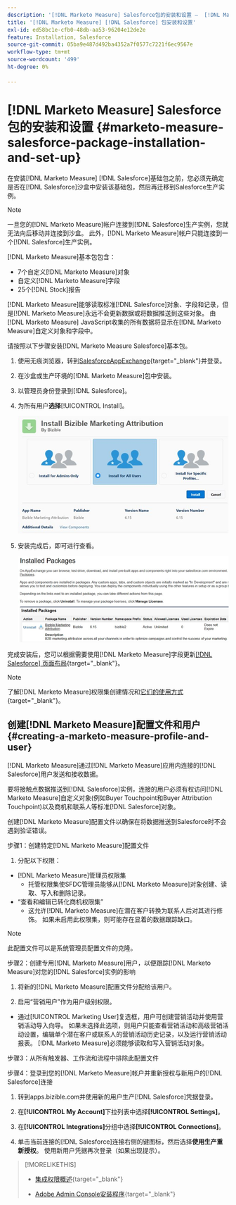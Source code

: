 ```yaml
---
description: '[!DNL Marketo Measure] Salesforce包的安装和设置 —  [!DNL Marketo Measure]'
title: '[!DNL Marketo Measure] [!DNL Salesforce] 包安装和设置'
exl-id: ed58bc1e-cfb0-48db-aa53-96204e12de2e
feature: Installation, Salesforce
source-git-commit: 05ba9e487d492ba4352a7f0577c7221f6ec9567e
workflow-type: tm+mt
source-wordcount: '499'
ht-degree: 0%

---
```


# [!DNL Marketo Measure] Salesforce包的安装和设置 {#marketo-measure-salesforce-package-installation-and-set-up}

在安装[!DNL Marketo Measure] [!DNL Salesforce]基础包之前，您必须先确定是否在[!DNL Salesforce]沙盒中安装该基础包，然后再迁移到Salesforce生产实例。

>[!NOTE]
>
>一旦您的[!DNL Marketo Measure]帐户连接到[!DNL Salesforce]生产实例，您就无法向后移动并连接到沙盒。 此外，[!DNL Marketo Measure]帐户只能连接到一个[!DNL Salesforce]生产实例。

[!DNL Marketo Measure]基本包包含：

* 7个自定义[!DNL Marketo Measure]对象
* 自定义[!DNL Marketo Measure]字段
* 25个[!DNL Stock]报告

[!DNL Marketo Measure]能够读取标准[!DNL Salesforce]对象、字段和记录，但是[!DNL Marketo Measure]永远不会更新数据或将数据推送到这些对象。 由[!DNL Marketo Measure] JavaScript收集的所有数据将显示在[!DNL Marketo Measure]自定义对象和字段中。

请按照以下步骤安装[!DNL Marketo Measure Salesforce]基本包。

1. 使用无痕浏览器，转到[SalesforceAppExchange](https://appexchange.salesforce.com/appxListingDetail?listingId=a0N3000000B3KLuEAN){target="_blank"}并登录。

1. 在沙盒或生产环境的[!DNL Marketo Measure]包中安装。

1. 以管理员身份登录到[!DNL Salesforce]。

1. 为所有用户&#x200B;**选择**&#x200B;[!UICONTROL Install]。

   ![](assets/marketo-measure-salesforce-package-installation-and-set-up-1.png)

1. 安装完成后，即可进行查看。

   ![](assets/marketo-measure-salesforce-package-installation-and-set-up-2.png)

完成安装后，您可以根据需要使用[!DNL Marketo Measure]字段更新[[!DNL Salesforce] 页面布局](/help/configuration-and-setup/marketo-measure-and-salesforce/page-layout-instructions.md){target="_blank"}。

>[!NOTE]
>
>了解[!DNL Marketo Measure]权限集创建情况和[它们的使用方式](/help/configuration-and-setup/marketo-measure-and-salesforce/marketo-measure-permission-sets.md){target="_blank"}。

## 创建[!DNL Marketo Measure]配置文件和用户 {#creating-a-marketo-measure-profile-and-user}

[!DNL Marketo Measure]通过[!DNL Marketo Measure]应用内连接的[!DNL Salesforce]用户发送和接收数据。

要将接触点数据推送到[!DNL Salesforce]实例，连接的用户必须有权访问[!DNL Marketo Measure]自定义对象(例如Buyer Touchpoint和Buyer Attribution Touchpoint)以及商机和联系人等标准[!DNL Salesforce]对象。

创建[!DNL Marketo Measure]配置文件以确保在将数据推送到Salesforce时不会遇到验证错误。

步骤1：创建特定[!DNL Marketo Measure]配置文件

1. 分配以下权限：

* [!DNL Marketo Measure]管理员权限集
   * 托管权限集使SFDC管理员能够从[!DNL Marketo Measure]对象创建、读取、写入和删除记录。
* “查看和编辑已转化商机权限集”
   * 这允许[!DNL Marketo Measure]在潜在客户转换为联系人后对其进行修饰。 如果未启用此权限集，则可能存在显着的数据跟踪缺口。

>[!NOTE]
>
>此配置文件可以是系统管理员配置文件的克隆。

步骤2：创建专用[!DNL Marketo Measure]用户，以便跟踪[!DNL Marketo Measure]对您的[!DNL Salesforce]实例的影响

1. 将新的[!DNL Marketo Measure]配置文件分配给该用户。

1. 启用“营销用户”作为用户级别权限。

* 通过[!UICONTROL Marketing User]复选框，用户可创建营销活动并使用营销活动导入向导。 如果未选择此选项，则用户只能查看营销活动和高级营销活动设置，编辑单个潜在客户或联系人的营销活动历史记录，以及运行营销活动报表。 [!DNL Marketo Measure]必须能够读取和写入营销活动对象。

步骤3：从所有触发器、工作流和流程中排除此配置文件

步骤4：登录到您的[!DNL Marketo Measure]帐户并重新授权与新用户的[!DNL Salesforce]连接

1. 转到apps.bizible.com并使用新的用户生产[!DNL Salesforce]凭据登录。

1. 在&#x200B;**[!UICONTROL My Account]**&#x200B;下拉列表中选择&#x200B;**[!UICONTROL Settings]**。

1. 在&#x200B;**[!UICONTROL Integrations]**&#x200B;分组中选择&#x200B;**[!UICONTROL Connections]**。

1. 单击当前连接的[!DNL Salesforce]连接右侧的键图标，然后选择&#x200B;**使用生产重新授权**。 使用新用户凭据再次登录（如果出现提示）。

>[!MORELIKETHIS]
>
>* [集成权限概述](/help/api-connections/utilizing-marketo-measures-api-connections/integration-permissions-overview.md){target="_blank"}
>
>* [Adobe Admin Console安装程序](/help/configuration-and-setup/getting-started-with-marketo-measure/adobe-admin-console-setup.md){target="_blank"}
